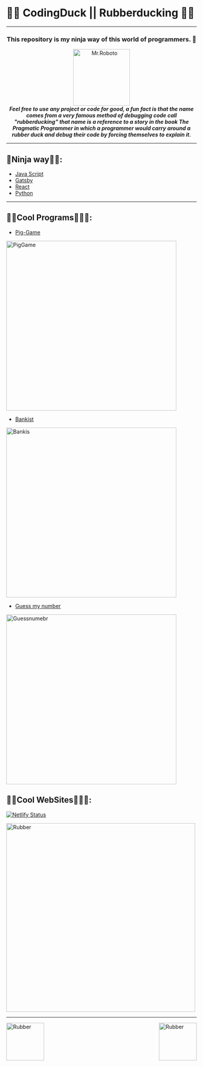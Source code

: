 # 🦆🦆 CodingDuck || Rubberducking 🦆🦆
---

<div align = "middle" id = "Header">
  <h3><strong>
    This repository is my ninja way of this world of programmers. 🥷
  </h3></strong>
  <img src="https://user-images.githubusercontent.com/99928036/182273209-bf79a537-9384-49e7-aa51-64061f52a01a.gif" alt="Mr.Roboto" width="150"/>
</div>


<div id="body" align = "center">
  <i><strong>
  Feel free to use any project or code for good, a fun fact is that the name comes from a very famous method of debugging code call "rubberducking"  that name is a     reference to a story in the book The Pragmatic Programmer in which a programmer would carry around a rubber duck and debug their code by forcing themselves to explain it.     
  </i></strong>
</div>

---

## 🥷Ninja way🤖🥷:
- <a href="https://github.com/PhilipSanM/CodingDuck_Rubberducking/tree/main/JavaScript">Java Script</a>
- <a href="https://github.com/PhilipSanM/CodingDuck_Rubberducking/tree/main/Gatsby">Gatsby</a>
- <a href="https://github.com/PhilipSanM/CodingDuck_Rubberducking/tree/main/React">React</a>
- <a href="https://github.com/PhilipSanM/CodingDuck_Rubberducking/tree/main/Python">Python</a>



---

## 🧑‍💻Cool Programs🤖🧑‍💻:
- <a href="https://github.com/PhilipSanM/CodingDuck_Rubberducking/tree/main/JavaScript/07-Pig-Game/starter">Pig-Game</a>
<img align="middle" src="https://user-images.githubusercontent.com/99928036/183769550-9407fd0b-12c1-4338-99a0-70eb99ec3d9a.png" alt="PigGame" width="450"/>
  
- <a href="https://github.com/PhilipSanM/CodingDuck_Rubberducking/tree/main/JavaScript/11-Arrays-Bankist">Bankist</a>
<img align="middle" src="https://user-images.githubusercontent.com/99928036/183769582-31f3c7eb-95bb-411c-b1b7-8d0dd6a7636d.png" alt="Bankis" width="450"/>
  
- <a href="https://github.com/PhilipSanM/CodingDuck_Rubberducking/tree/main/JavaScript/05-Guess-My-Number/starter">Guess my number</a>
<img align="middle" src="https://user-images.githubusercontent.com/99928036/183769482-0eb84315-7a32-4c45-88ae-60abbb22c6ac.png" alt="Guessnumebr" width="450"/>




## 🧑‍💻Cool WebSites🤖🧑‍💻:
[![Netlify Status](https://api.netlify.com/api/v1/badges/60f4bb56-65f3-4bd8-99da-29cfe98f5714/deploy-status)](https://app.netlify.com/sites/admirable-llama-df5a73/deploys)

<img align="middle" src="https://user-images.githubusercontent.com/99928036/183769312-8c85feea-c1f0-4628-87ea-039f850c9a42.png" alt="Rubber" width="500"/>



---
  
<img align="left" src="https://user-images.githubusercontent.com/99928036/182273842-2b44e59f-174b-466d-b1a8-ac42f5f1ba62.png" alt="Rubber" width="100"/>

<img align="right" src="https://user-images.githubusercontent.com/99928036/182273842-2b44e59f-174b-466d-b1a8-ac42f5f1ba62.png" alt="Rubber" width="100"/>

